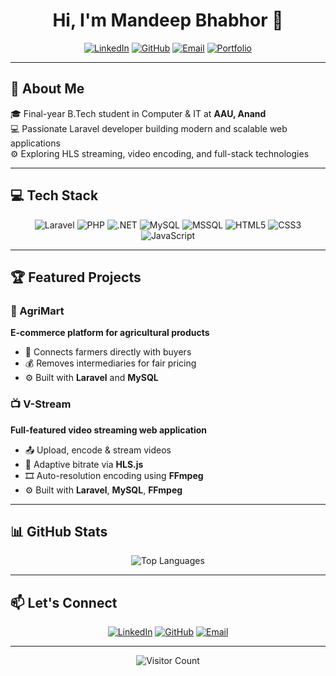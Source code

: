 <h1 align="center">Hi, I'm Mandeep Bhabhor 👋</h1>

<div align="center">

[![LinkedIn](https://img.shields.io/badge/LinkedIn-0A66C2?style=for-the-badge&logo=linkedin&logoColor=white)](https://www.linkedin.com/in/mandeep-bhabhor-305a62334/)
[![GitHub](https://img.shields.io/badge/GitHub-171515?style=for-the-badge&logo=github&logoColor=white)](https://github.com/Mandeep-Bhabhor)
[![Email](https://img.shields.io/badge/Gmail-EA4335?style=for-the-badge&logo=gmail&logoColor=white)](mailto:mdpbhabhor@gmail.com)
[![Portfolio](https://img.shields.io/badge/Portfolio-202124?style=for-the-badge&logo=firefox-browser&logoColor=white)](https://mandeep-bhabhor.github.io/Mandeep-Bhabhor/)

</div>

---

## 🚀 About Me

🎓 Final-year B.Tech student in Computer & IT at **AAU, Anand**  
💻 Passionate Laravel developer building modern and scalable web applications  
⚙️ Exploring HLS streaming, video encoding, and full-stack technologies

---

## 💻 Tech Stack

<div align="center">

![Laravel](https://img.shields.io/badge/Laravel-FF2D20?style=for-the-badge&logo=laravel&logoColor=white)
![PHP](https://img.shields.io/badge/PHP-8892BE?style=for-the-badge&logo=php&logoColor=white)
![.NET](https://img.shields.io/badge/.NET-512BD4?style=for-the-badge&logo=dotnet&logoColor=white)
![MySQL](https://img.shields.io/badge/MySQL-00758F?style=for-the-badge&logo=mysql&logoColor=white)
![MSSQL](https://img.shields.io/badge/SQL_Server-CC2927?style=for-the-badge&logo=microsoft-sql-server&logoColor=white)
![HTML5](https://img.shields.io/badge/HTML-E44D26?style=for-the-badge&logo=html5&logoColor=white)
![CSS3](https://img.shields.io/badge/CSS-1572B6?style=for-the-badge&logo=css3&logoColor=white)
![JavaScript](https://img.shields.io/badge/JavaScript-F7DF1E?style=for-the-badge&logo=javascript&logoColor=black)

</div>

---

## 🏆 Featured Projects

### 🌾 AgriMart
**E-commerce platform for agricultural products**

- 🛒 Connects farmers directly with buyers
- 💰 Removes intermediaries for fair pricing
- ⚙️ Built with **Laravel** and **MySQL**

### 📺 V-Stream
**Full-featured video streaming web application**

- 📤 Upload, encode & stream videos
- 📱 Adaptive bitrate via **HLS.js**
- 🎞️ Auto-resolution encoding using **FFmpeg**
- ⚙️ Built with **Laravel**, **MySQL**, **FFmpeg**

---

## 📊 GitHub Stats

<div align="center">

![Top Languages](https://github-readme-stats.vercel.app/api/top-langs/?username=Mandeep-Bhabhor&layout=compact&theme=radical)

</div>

---

## 📫 Let's Connect

<div align="center">

[![LinkedIn](https://img.shields.io/badge/LinkedIn-0A66C2?style=for-the-badge&logo=linkedin&logoColor=white)](https://www.linkedin.com/in/mandeep-bhabhor-305a62334/)
[![GitHub](https://img.shields.io/badge/GitHub-171515?style=for-the-badge&logo=github&logoColor=white)](https://github.com/Mandeep-Bhabhor)
[![Email](https://img.shields.io/badge/Gmail-EA4335?style=for-the-badge&logo=gmail&logoColor=white)](mailto:mdpbhabhor@gmail.com)

</div>

---

<div align="center">
  
![Visitor Count](https://visitor-badge.laobi.icu/badge?page_id=Mandeep-Bhabhor.Mandeep-Bhabhor)

</div>
